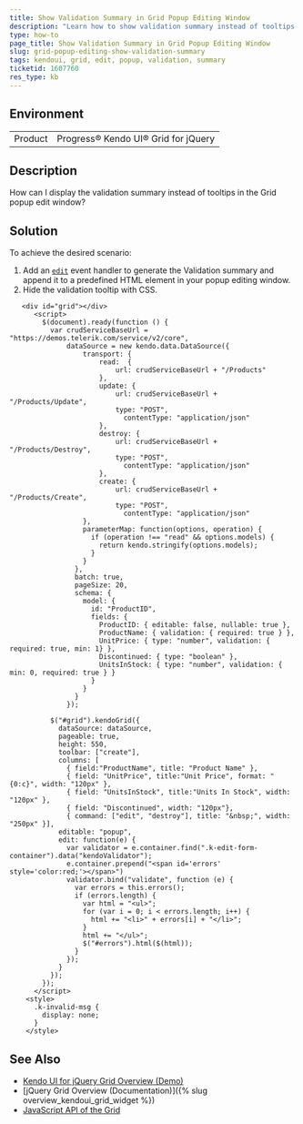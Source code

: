 ```yaml
---
title: Show Validation Summary in Grid Popup Editing Window
description: "Learn how to show validation summary instead of tooltips in Grid popup window."
type: how-to
page_title: Show Validation Summary in Grid Popup Editing Window
slug: grid-popup-editing-show-validation-summary
tags: kendoui, grid, edit, popup, validation, summary 
ticketid: 1607760
res_type: kb
---
```


## Environment

<table>
	<tbody>
		<tr>
			<td>Product</td>
			<td>Progress® Kendo UI® Grid for jQuery</td>
		</tr>
	</tbody>
</table>


## Description

How can I display the validation summary instead of tooltips in the Grid popup edit window?

## Solution

To achieve the desired scenario: 

1. Add an [`edit`](/api/javascript/ui/grid/events/edit) event handler to generate the Validation summary and append it to a predefined HTML element in your popup editing window.
1. Hide the validation tooltip with CSS.


```dojo
   <div id="grid"></div>
      <script>
        $(document).ready(function () {
          var crudServiceBaseUrl = "https://demos.telerik.com/service/v2/core",
              dataSource = new kendo.data.DataSource({
                  transport: {
                      read:  {
                          url: crudServiceBaseUrl + "/Products"
                      },
                      update: {
                          url: crudServiceBaseUrl + "/Products/Update",
                          type: "POST",
                  		    contentType: "application/json"
                      },
                      destroy: {
                          url: crudServiceBaseUrl + "/Products/Destroy",
                          type: "POST",
                  		    contentType: "application/json"
                      },
                      create: {
                          url: crudServiceBaseUrl + "/Products/Create",
                          type: "POST",
                  		    contentType: "application/json"
                  },
                  parameterMap: function(options, operation) {
                    if (operation !== "read" && options.models) {
                      return kendo.stringify(options.models);
                    }
                  }
                },
                batch: true,
                pageSize: 20,
                schema: {
                  model: {
                    id: "ProductID",
                    fields: {
                      ProductID: { editable: false, nullable: true },
                      ProductName: { validation: { required: true } },
                      UnitPrice: { type: "number", validation: { required: true, min: 1} },
                      Discontinued: { type: "boolean" },
                      UnitsInStock: { type: "number", validation: { min: 0, required: true } }
                    }
                  }
                }
              });

          $("#grid").kendoGrid({
            dataSource: dataSource,
            pageable: true,
            height: 550,
            toolbar: ["create"],
            columns: [
              { field:"ProductName", title: "Product Name" },
              { field: "UnitPrice", title:"Unit Price", format: "{0:c}", width: "120px" },
              { field: "UnitsInStock", title:"Units In Stock", width: "120px" },
              { field: "Discontinued", width: "120px"},
              { command: ["edit", "destroy"], title: "&nbsp;", width: "250px" }],
            editable: "popup",
            edit: function(e) {
              var validator = e.container.find(".k-edit-form-container").data("kendoValidator");
              e.container.prepend("<span id='errors' style='color:red;'></span>")
              validator.bind("validate", function (e) {
                var errors = this.errors();
                if (errors.length) {
                  var html = "<ul>";
                  for (var i = 0; i < errors.length; i++) {
                    html += "<li>" + errors[i] + "</li>";
                  }
                  html += "</ul>";
                  $("#errors").html($(html));
                }
              });
            }
          });
        });
      </script>
    <style>
      .k-invalid-msg {
        display: none;
      }
    </style>
```

## See Also

* [Kendo UI for jQuery Grid Overview (Demo)](https://demos.telerik.com/kendo-ui/grid/index)
* [jQuery Grid Overview (Documentation)]({% slug overview_kendoui_grid_widget %})
* [JavaScript API of the Grid](https://docs.telerik.com/kendo-ui/api/javascript/ui/grid)
